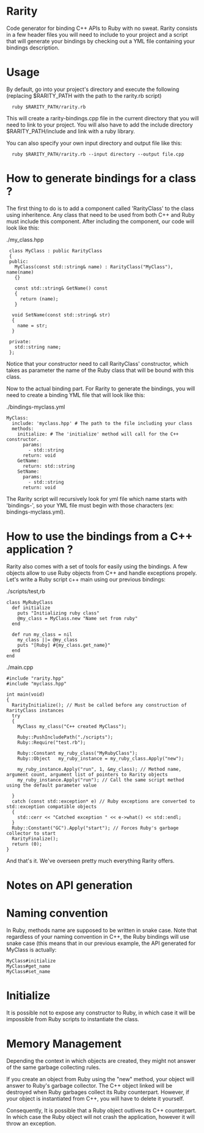 Rarity
======

Code generator for binding C++ APIs to Ruby with no sweat.
Rarity consists in a few header files you will need to include to your project and a script that will generate
your bindings by checking out a YML file containing your bindings description.

Usage
===
By default, go into your project's directory and execute the following (replacing $RARITY_PATH with the path to the rarity.rb script)

      ruby $RARITY_PATH/rarity.rb
      
This will create a rarity-bindings.cpp file in the current directory that you will need to link to your project.
You will also have to add the include directory $RARITY_PATH/include and link with a ruby library.

You can also specify your own input directory and output file like this:

      ruby $RARITY_PATH/rarity.rb --input directory --output file.cpp

How to generate bindings for a class ?
===
The first thing to do is to add a component called 'RarityClass' to the class using inheritence. Any class that need to be used from both
C++ and Ruby must include this component. After including the component, our code will look like this:
    
./my_class.hpp
    
     class MyClass : public RarityClass
     {
     public:
       MyClass(const std::string& name) : RarityClass("MyClass"), name(name)
       {}
     
       const std::string& GetName() const
       {
         return (name);
       }
       
      void SetName(const std::string& str)
      {
        name = str;
      }

     private:
       std::string name;
     };    
     
Notice that your constructor need to call RarityClass' constructor, which takes as parameter the name of the Ruby class
that will be bound with this class.

Now to the actual binding part.
For Rarity to generate the bindings, you will need to create a binding YML file that will look like this:

./bindings-myclass.yml

    MyClass:
      include: 'myclass.hpp' # The path to the file including your class
      methods:
        initialize: # The 'initialize' method will call for the C++ constructor.
          params:
            - std::string
          return: void
        GetName:
          return: std::string
        SetName:
          params:
            - std::string
          return: void


The Rarity script will recursively look for yml file which name starts with 'bindings-', so your YML file must begin
with those characters (ex: bindings-myclass.yml).

How to use the bindings from a C++ application ?
===
Rarity also comes with a set of tools for easily using the bindings. A few objects allow to use Ruby objects from C++ and
handle exceptions propely.
Let's write a Ruby script c++ main using our previous bindings:

./scripts/test,rb

    class MyRubyClass
      def initialize
        puts "Initializing ruby class"
        @my_class = MyClass.new "Name set from ruby"
      end
      
      def run my_class = nil
        my_class ||= @my_class
        puts "[Ruby] #{my_class.get_name}"
      end
    end

./main.cpp

    #include "rarity.hpp"
    #include "myclass.hpp"
    
    int main(void)
    {
      RarityInitialize(); // Must be called before any construction of RarityClass instances
      try
      {
        MyClass my_class("C++ created MyClass");
      
        Ruby::PushIncludePath("./scripts");
        Ruby::Require("test.rb");
        
        Ruby::Constant my_ruby_class("MyRubyClass");
        Ruby::Object   my_ruby_instance = my_ruby_class.Apply("new");

        my_ruby_instance.Apply("run", 1, &my_class); // Method name, argument count, argument list of pointers to Rarity objects
        my_ruby_instance.Apply("run"); // Call the same script method using the default parameter value

      }
      catch (const std::exception* e) // Ruby exceptions are converted to std::exception compatible objects
      {
        std::cerr << "Catched exception " << e->what() << std::endl;
      }
      Ruby::Constant("GC").Apply("start"); // Forces Ruby's garbage collector to start
      RarityFinalize();
      return (0);
    }
    
And that's it. We've overseen pretty much everything Rarity offers.


Notes on API generation
======
Naming convention
============
In Ruby, methods name are supposed to be written in snake case. Note that regardless of your naming convention in C++,
the Ruby bindings will use snake case (this means that in our previous example, the API generated for MyClass is actually:

    MyClass#initialize
    MyClass#get_name
    MyClass#set_name

Initialize
============
It is possible not to expose any constructor to Ruby, in which case it will be impossible from Ruby scripts to
instantiate the class.

Memory Management
============
Depending the context in which objects are created, they might not answer of the same garbage collecting rules.

If you create an object from Ruby using the "new" method, your object will answer to Ruby's garbage collector. The C++
object linked will be destroyed when Ruby garbages collect its Ruby counterpart. However, if your object is instantiated
from C++, you will have to delete it yourself.

Consequently, It is possible that a Ruby object outlives its C++ counterpart. In which case the Ruby object will not crash the
application, however it will throw an exception.
